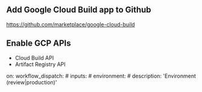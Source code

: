 ## Add Google Cloud Build app to Github

https://github.com/marketplace/google-cloud-build


## Enable GCP APIs

* Cloud Build API
* Artifact Registry API


on:
  workflow_dispatch:
    # inputs:
    #   environment:
    #     description: 'Environment (review|production)'